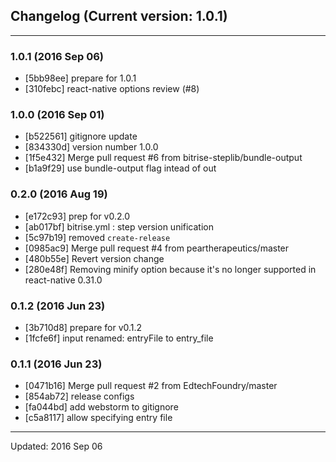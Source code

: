## Changelog (Current version: 1.0.1)

-----------------

### 1.0.1 (2016 Sep 06)

* [5bb98ee] prepare for 1.0.1
* [310febc] react-native options review (#8)

### 1.0.0 (2016 Sep 01)

* [b522561] gitignore update
* [834330d] version number 1.0.0
* [1f5e432] Merge pull request #6 from bitrise-steplib/bundle-output
* [b1a9f29] use bundle-output flag intead of out

### 0.2.0 (2016 Aug 19)

* [e172c93] prep for v0.2.0
* [ab017bf] bitrise.yml : step version unification
* [5c97b19] removed `create-release`
* [0985ac9] Merge pull request #4 from peartherapeutics/master
* [480b55e] Revert version change
* [280e48f] Removing minify option because it's no longer supported in react-native 0.31.0

### 0.1.2 (2016 Jun 23)

* [3b710d8] prepare for v0.1.2
* [1fcfe6f] input renamed: entryFile to entry_file

### 0.1.1 (2016 Jun 23)

* [0471b16] Merge pull request #2 from EdtechFoundry/master
* [854ab72] release configs
* [fa044bd] add webstorm to gitignore
* [c5a8117] allow specifying entry file

-----------------

Updated: 2016 Sep 06